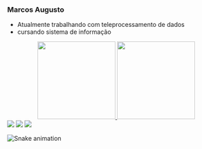 ### Marcos Augusto

- Atualmente trabalhando com teleprocessamento de dados
- cursando sistema de informação

<div align="center">
  <a href="https://github.com/marcosaugustorodrigues">
  <img height="180em" src="https://github-readme-stats.vercel.app/api?username=marcosaugustorodrigues&show_icons=true&theme=dark&include_all_commits=true&count_private=true"/>
  <img height="180em" src="https://github-readme-stats.vercel.app/api/top-langs/?username=marcosaugustorodrigues&layout=compact&langs_count=7&theme=dark"/>
</div>
  
  
  <div> 
  <div> 
   <a href="https://https://www.instagram.com/marcosrodriguess01/cx" target="_blank"><img src="https://img.shields.io/badge/-Instagram-%23E4405F?style=for-the-badge&logo=instagram&logoColor=white" target="_blank"></a>
 	<a href="https://https://twitter.com/MarcosSAR" target="_blank"><img src="https://img.shields.io/badge/Twitter-1DA1F2?style=for-the-badge&logo=twitter&logoColor=white" target="_blank"></a>
  <a href="https://www.facebook.com/marcos.augusto.52831666" target="_blank"><img src="https://img.shields.io/badge/Facebook-1877F2?style=for-the-badge&logo=facebook&logoColor=white" target="_blank"></a>
    

 
  ![Snake animation](https://github.com/marcosaugustorodrigues/marcosaugustorodrigues/blob/output/github-contribution-grid-snake.svg)
 
</div>
